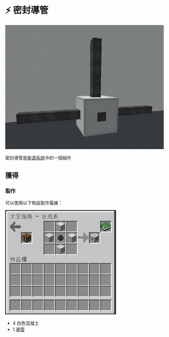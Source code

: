 # ⚡ 密封導管

![](<../.gitbook/assets/image (216) (1) (1) (1).png>)



密封導管是[能源系統](../space/energy-systems.md)中的一個組件

## 獲得

### 製作

可以使用以下物品製作電線：

![](<../.gitbook/assets/image (212) (1).png>)

* 4 白色混凝土
* 1 [導管](Conduit.md)
